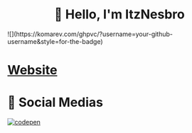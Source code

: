 <h1 align="center">👋 Hello, I'm ItzNesbro</h1>
![](https://komarev.com/ghpvc/?username=your-github-username&style=for-the-badge)

# [Website](https://itznesbro.vercel.app)

# 🚀 Social Medias
[![codepen](https://img.shields.io/badge/Codepen-000000?style=for-the-badge&logo=codepen&logoColor=white)](https://codepen.io/itznesbro)
